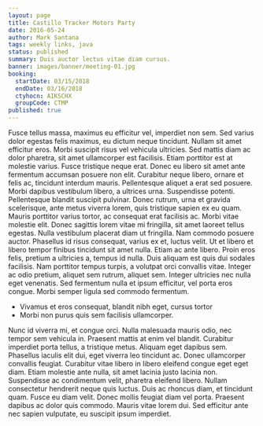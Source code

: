 ```yaml
---
layout: page
title: Castillo Tracker Motors Party
date: 2016-05-24
author: Mark Santana
tags: weekly links, java
status: published
summary: Duis auctor lectus vitae diam cursus.
banner: images/banner/meeting-01.jpg
booking:
  startDate: 03/15/2018
  endDate: 03/16/2018
  ctyhocn: AIKSCHX
  groupCode: CTMP
published: true
---
```

Fusce tellus massa, maximus eu efficitur vel, imperdiet non sem. Sed varius dolor egestas felis maximus, eu dictum neque tincidunt. Nullam sit amet efficitur eros. Morbi suscipit risus vel vehicula ultricies. Sed mattis diam ac dolor pharetra, sit amet ullamcorper est facilisis. Etiam porttitor est at molestie varius. Fusce tristique neque erat. Donec eu libero sit amet ante fermentum accumsan posuere non elit. Curabitur neque libero, ornare et felis ac, tincidunt interdum mauris. Pellentesque aliquet a erat sed posuere. Morbi dapibus vestibulum libero, a ultrices urna. Suspendisse potenti. Pellentesque blandit suscipit pulvinar. Donec rutrum, urna et gravida scelerisque, ante metus viverra lorem, quis tristique sapien ex eu quam. Mauris porttitor varius tortor, ac consequat erat facilisis ac. Morbi vitae molestie elit.
Donec sagittis lorem vitae mi fringilla, sit amet laoreet tellus egestas. Nulla vestibulum placerat diam ut fringilla. Nam commodo posuere auctor. Phasellus id risus consequat, varius ex et, luctus velit. Ut et libero et libero tempor finibus tincidunt sit amet nulla. Etiam ac ante libero. Proin eros felis, pretium a ultricies a, tempus id nulla. Duis aliquam est quis dui sodales facilisis. Nam porttitor tempus turpis, a volutpat orci convallis vitae. Integer ac odio pretium, aliquet sem rutrum, aliquet sem. Integer ultricies nec nulla eget venenatis. Sed fermentum nulla et ipsum efficitur, vel porta eros congue. Morbi semper ligula sed commodo fermentum.

* Vivamus et eros consequat, blandit nibh eget, cursus tortor
* Morbi non purus quis sem facilisis ullamcorper.

Nunc id viverra mi, et congue orci. Nulla malesuada mauris odio, nec tempor sem vehicula in. Praesent mattis at enim vel blandit. Curabitur imperdiet porta tellus, a tristique metus. Aliquam eget dapibus sem. Phasellus iaculis elit dui, eget viverra leo tincidunt ac. Donec ullamcorper convallis feugiat.
Curabitur vitae libero in libero eleifend congue eget eget diam. Etiam molestie ante nulla, sit amet lacinia justo lacinia non. Suspendisse ac condimentum velit, pharetra eleifend libero. Nullam consectetur hendrerit neque quis luctus. Duis ac rhoncus diam, et tincidunt quam. Fusce eu diam velit. Donec mollis feugiat diam vel porta. Praesent dapibus ac dolor quis commodo. Mauris vitae lorem dui. Sed efficitur ante nec sapien vulputate, eu suscipit ipsum imperdiet.
